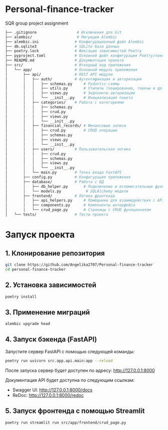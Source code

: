 # Personal-finance-tracker
SQR group project assignment

```bash
├── .gitignore                  # Исключения для Git
├── alembic/                    # Миграции Alembic
├── alembic.ini                # Конфигурационный файл Alembic
├── db.sqlite3                 # SQLite база данных
├── poetry.lock                # Фиксация зависимостей Poetry
├── pyproject.toml             # Основной файл конфигурации Poetry/пакета
├── README.md                  # Документация проекта
├── src/                       # Исходный код приложения
│   └── app/                   # Основной модуль приложения
│       ├── api/               # REST API модули
│       │   ├── auth/          # Аутентификация и авторизация
│       │   │   ├── schemas.py     # Pydantic-схемы
│       │   │   ├── utils.py       # Утилиты (хеширование, токены и др.)
│       │   │   ├── views.py       # Эндпоинты авторизации
│       │   │   └── __init__.py    # Инициализация пакета
│       │   ├── categories/    # Работа с категориями
│       │   │   ├── schemas.py
│       │   │   ├── crud.py
│       │   │   ├── views.py
│       │   │   └── __init__.py
│       │   ├── financial_records/ # Финансовые записи
│       │   │   ├── crud.py        # CRUD операции
│       │   │   ├── schemas.py
│       │   │   ├── views.py
│       │   │   └── __init__.py
│       │   ├── users/         # Пользовательская логика
│       │   │   ├── crud.py
│       │   │   ├── schemas.py
│       │   │   ├── views.py
│       │   │   └── __init__.py
│       │   └── main.py        # Точка входа FastAPI
│       ├── config.py          # Конфигурация приложения
│       ├── database/          # Работа с БД
│       │   ├── db_helper.py       # Подключение и вспомогательные функции
│       │   └── models.py           # SQLAlchemy модели
│       ├── frontend/          # Логика фронтенда
│       │   ├── api_helpers.py     # Помощники для взаимодействия с API
│       │   ├── components.py      # Компоненты интерфейса
│       │   └── crud_page.py       # Страницы с CRUD функционалом
│   └── tests/                 # Тесты проекта
```

# Запуск проекта
## 1. Клонирование репозитория
```bash
git clone https://github.com/Angelika2707/Personal-finance-tracker
cd personal-finance-tracker
```
## 2. Установка зависимостей
```bash
poetry install
```

## 3. Применение миграций
```bash
alembic upgrade head
```

## 4. Запуск бэкенда (FastAPI)
Запустите сервер FastAPI с помощью следующей команды:

```bash
poetry run uvicorn src.app.api.main:app --reload
```
После запуска сервер будет доступен по адресу: http://127.0.0.1:8000

Документация API будет доступна по следующим ссылкам:
- Swagger UI: http://127.0.0.1:8000/docs
- ReDoc: http://127.0.0.1:8000/redoc

## 5. Запуск фронтенда с помощью Streamlit
```bash
poetry run streamlit run src/app/frontend/crud_page.py
```